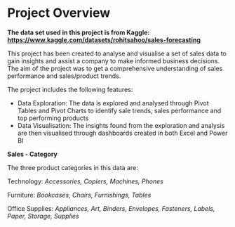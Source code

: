 # Project Overview
**The data set used in this project is from Kaggle: https://www.kaggle.com/datasets/rohitsahoo/sales-forecasting**

This project has been created to analyse and visualise a set of sales data to gain insights and assist a company to make informed business decisions. The aim of the project was to get a comprehensive understanding of sales performance and sales/product trends.

The project includes the following features:

- Data Exploration: The data is explored and analysed through Pivot Tables and Pivot Charts to identify sale trends, sales performance and top performing products
- Data Visualisation: The insights found from the exploration and analysis are then visualised through dashboards created in both Excel and Power BI

**Sales - Category**

The three product categories in this data are:

Technology: *Accessories, Copiers, Machines, Phones*

Furniture: *Bookcases, Chairs, Furnishings, Tables*

Office Supplies: *Appliances, Art, Binders, Envelopes, Fasteners, Labels, Paper, Storage, Supplies*



